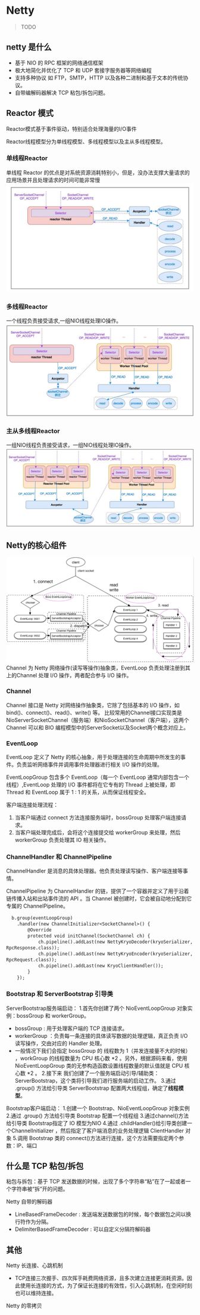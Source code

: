 # Netty
> TODO
## netty 是什么
 - 基于 NIO 的 RPC 框架的网络通信框架
 - 极大地简化并优化了 TCP 和 UDP 套接字服务器等网络编程
 - 支持多种协议 如 FTP，SMTP，HTTP 以及各种二进制和基于文本的传统协议。
 - 自带编解码器解决 TCP 粘包/拆包问题。
 
 
## Reactor 模式
Reactor模式基于事件驱动，特别适合处理海量的I/O事件

Reactor线程模型分为单线程模型、多线程模型以及主从多线程模型。
 
### 单线程Reactor
单线程 Reactor 的优点是对系统资源消耗特别小，但是，没办法支撑大量请求的应用场景并且处理请求的时间可能非常慢
![avatar](https://github.com/rbmonster/file-storage/blob/main/learning-note/learning/io/nettyRefactor.jpg)

### 多线程Reactor
一个线程负责接受请求,一组NIO线程处理IO操作。
![avatar](https://github.com/rbmonster/file-storage/blob/main/learning-note/learning/io/nettyRefactor2.png)

### 主从多线程Reactor
一组NIO线程负责接受请求，一组NIO线程处理IO操作。
![avatar](https://github.com/rbmonster/file-storage/blob/main/learning-note/learning/io/nettyRefactor2.jpg)


## Netty的核心组件
![avatar](https://github.com/rbmonster/file-storage/blob/main/learning-note/learning/io/nettyAF.jpg)
Channel 为 Netty 网络操作(读写等操作)抽象类，EventLoop 负责处理注册到其上的Channel 处理 I/O 操作，两者配合参与 I/O 操作。

### Channel
Channel 接口是 Netty 对网络操作抽象类，它除了包括基本的 I/O 操作，如 bind()、connect()、read()、write() 等。
比较常用的Channel接口实现类是NioServerSocketChannel（服务端）和NioSocketChannel（客户端），这两个 Channel 可以和 BIO 编程模型中的ServerSocket以及Socket两个概念对应上。

### EventLoop
EventLoop 定义了 Netty 的核心抽象，用于处理连接的生命周期中所发生的事件。负责监听网络事件并调用事件处理器进行相关 I/O 操作的处理。

EventLoopGroup 包含多个 EventLoop（每一个 EventLoop 通常内部包含一个线程）,EventLoop 处理的 I/O 事件都将在它专有的 Thread 上被处理，即 Thread 和 EventLoop 属于 1 : 1 的关系，从而保证线程安全。

客户端连接处理流程：
1. 当客户端通过 connect 方法连接服务端时，bossGroup 处理客户端连接请求。
2. 当客户端处理完成后，会将这个连接提交给 workerGroup 来处理，然后 workerGroup 负责处理其 IO 相关操作。

### ChannelHandler 和 ChannelPipeline

ChannelHandler 是消息的具体处理器。他负责处理读写操作、客户端连接等事情。

ChannelPipeline 为 ChannelHandler 的链，提供了一个容器并定义了用于沿着链传播入站和出站事件流的 API 。当 Channel 被创建时，它会被自动地分配到它专属的 ChannelPipeline。
```
  b.group(eventLoopGroup)
    .handler(new ChannelInitializer<SocketChannel>() {
        @Override
        protected void initChannel(SocketChannel ch) {
            ch.pipeline().addLast(new NettyKryoDecoder(kryoSerializer, RpcResponse.class));
            ch.pipeline().addLast(new NettyKryoEncoder(kryoSerializer, RpcRequest.class));
            ch.pipeline().addLast(new KryoClientHandler());
        }
    });
```


### Bootstrap 和 ServerBootstrap 引导类

ServerBootstrap服务端启动：
1.首先你创建了两个 NioEventLoopGroup 对象实例：bossGroup 和 workerGroup。
  - bossGroup : 用于处理客户端的 TCP 连接请求。
  - workerGroup ：负责每一条连接的具体读写数据的处理逻辑，真正负责 I/O 读写操作，交由对应的 Handler 处理。
  - 一般情况下我们会指定 bossGroup 的 线程数为 1（并发连接量不大的时候） ，workGroup 的线程数量为 CPU 核心数 *2 。另外，根据源码来看，使用 NioEventLoopGroup 类的无参构造函数设置线程数量的默认值就是 CPU 核心数 *2 。
2.接下来 我们创建了一个服务端启动引导/辅助类：ServerBootstrap，这个类将引导我们进行服务端的启动工作。
3.通过 .group() 方法给引导类 ServerBootstrap 配置两大线程组，确定了**线程模型**。

Bootstrap客户端启动：
1.创建一个 Bootstrap、NioEventLoopGroup 对象实例
2.通过 .group() 方法给引导类 Bootstrap 配置一个线程组
3.通过channel()方法给引导类 Bootstrap指定了 IO 模型为NIO
4.通过 .childHandler()给引导类创建一个ChannelInitializer ，然后指定了客户端消息的业务处理逻辑 ClientHandler 对象
5.调用 Bootstrap 类的 connect()方法进行连接，这个方法需要指定两个参数：IP、端口

## 什么是 TCP 粘包/拆包
粘包与拆包：基于 TCP 发送数据的时候，出现了多个字符串“粘”在了一起或者一个字符串被“拆”开的问题。

 Netty 自带的解码器
 - LineBasedFrameDecoder : 发送端发送数据包的时候，每个数据包之间以换行符作为分隔。
 - DelimiterBasedFrameDecoder : 可以自定义分隔符解码器
 
 
 ## 其他
 Netty 长连接、心跳机制
 - TCP连接三次握手、四次挥手耗费网络资源，且多次建立连接更消耗资源。因此使用长连接的方式，为了保证长连接的有效性，引入心跳机制，在空闲时刻也可以维持连接。
 
 Netty 的零拷贝
 
